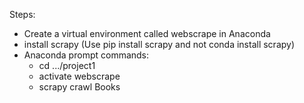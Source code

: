Steps:
* Create a virtual environment called webscrape in Anaconda
* install scrapy (Use pip install scrapy and not conda install scrapy)
* Anaconda prompt commands:   
    * cd .../project1
    * activate webscrape
    * scrapy crawl Books
